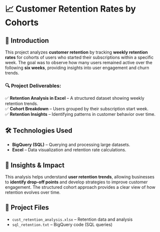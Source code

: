 # 📈 Customer Retention Rates by Cohorts  

## 📌 Introduction  

This project analyzes **customer retention** by tracking **weekly retention rates** for cohorts of users who started their subscriptions within a specific week. The goal was to observe how many users remained active over the following **six weeks**, providing insights into user engagement and churn trends.  

### 🔍 Project Deliverables:  
✅ **Retention Analysis in Excel** – A structured dataset showing weekly retention trends.  
✅ **Cohort Breakdown** – Users grouped by their subscription start week.  
✅ **Retention Insights** – Identifying patterns in customer behavior over time.  

## 🛠️ Technologies Used  

- **BigQuery (SQL)** – Querying and processing large datasets.  
- **Excel** – Data visualization and retention rate calculations.  

## 🚀 Insights & Impact  

This analysis helps understand **user retention trends**, allowing businesses to **identify drop-off points** and develop strategies to improve customer engagement. The structured cohort approach provides a clear view of how retention evolves over time.  

## 📂 Project Files  

- `cust_retention_analysis.xlsx` – Retention data and analysis
- `sql_retention.txt` – BigQuery code (SQL queries)
